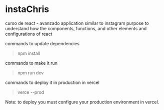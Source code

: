 # instaChris

curso de react - avanzado
application similar to instagram purpose to understand how the components, functions, and other elements and configurations of react

commands to update dependencies
>npm install

commands to make it run
>npm run dev

commands to deploy it in production in vercel
>verce --prod

Note: to deploy you must configure your production environment in vercel.
